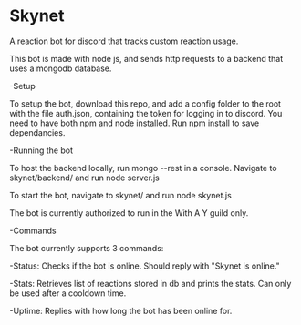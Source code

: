 # Skynet
A reaction bot for discord that tracks custom reaction usage.

This bot is made with node js, and sends http requests to a backend that uses a mongodb database.

-Setup

To setup the bot, download this repo, and add a config folder to the root with the file auth.json, containing the token for logging in to discord. 
You need to have both npm and node installed.
Run npm install to save dependancies.

-Running the bot

To host the backend locally, run mongo --rest in a console. 
Navigate to skynet/backend/ and run node server.js

To start the bot, navigate to skynet/ and run node skynet.js

The bot is currently authorized to run in the With A Y guild only.

-Commands

The bot currently supports 3 commands: 

-Status: Checks if the bot is online. Should reply with "Skynet is online."

-Stats: Retrieves list of reactions stored in db and prints the stats. Can only be used after a cooldown time.

-Uptime: Replies with how long the bot has been online for.

